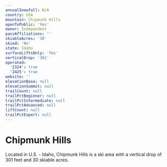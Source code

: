 ```yaml
---
annualSnowfall: N/A
country: USA
mountain: Chipmunk Hills
openToPublic: 'Yes'
owner: Independent
passAffiliations: ''
skiableAcres: '30'
skied: 'No'
state: Idaho
surfaceLiftsOnly: 'Yes'
verticalDrop: '301'
operated:
  '2324': true
  '2425': true
website: ''
elevationBase: null
elevationSummit: null
trailCount: null
trailPctBeginner: null
trailPctIntermediate: null
trailPctAdvanced: null
liftCount: null
trailPctExpert: null
---
```



# Chipmunk Hills

Located in U.S. - Idaho, Chipmunk Hills is a ski area with a vertical drop of 301 feet and 30 skiable acres.
